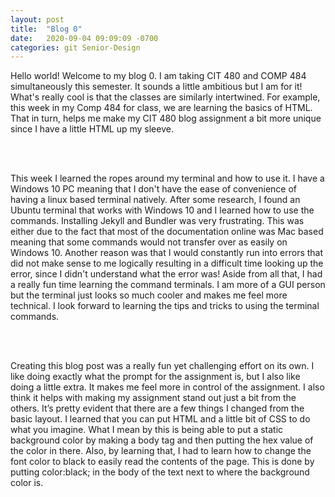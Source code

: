```yaml
---
layout: post
title:  "Blog 0"
date:   2020-09-04 09:09:09 -0700
categories: git Senior-Design
---
```

<html>
<style>

body {
 background-color:#C0C0C0;
}
html, body, h1, h2, h3, h4, h5, h6, p {
"Comic Sans MS", cursive, sans-serif 
color:black;
}
</style>

<body>

Hello world! Welcome to my blog 0. I am taking CIT 480 and COMP 484 simultaneously this semester. It sounds a little ambitious but I am for it! What's really cool is that the classes are similarly intertwined. For example, this week in my Comp 484 for class, we are learning the basics of HTML. That in turn, helps me make my CIT 480 blog assignment a bit more unique since I have a little HTML up my sleeve. 

<br>
<br>

This week I learned the ropes around my terminal and how to use it. I have a Windows 10 PC meaning that I don't have the ease of convenience of having a linux based terminal natively. After some research, I found an Ubuntu terminal that works with Windows 10 and I learned how to use the commands. Installing Jekyll and Bundler was very frustrating. This was either due to the fact that most of the documentation online was Mac based meaning that some commands would not transfer over as easily on Windows 10. Another reason was that I would constantly run into errors that did not make sense to me logically resulting in a difficult time looking up the error, since I didn't understand what the error was! Aside from all that, I had a really fun time learning the command terminals. I am more of a GUI person but the terminal just looks so much cooler and makes me feel more technical. I look forward to learning the tips and tricks to using the terminal commands. 

<br>
<br>

Creating this blog post was a really fun yet challenging effort on its own. I like doing exactly what the prompt for the assignment is, but I also like doing a little extra. It makes me feel more in control of the assignment. I also think it helps with making my assignment stand out just a bit from the others. It’s pretty evident that there are a few things I changed from the basic layout. I learned that you can put HTML and a little bit of CSS to do what you imagine. What I mean by this is being able to put a static background color by making a body tag and then putting the hex value of the color in there. Also, by learning that, I had to learn how to change the font color to black to easily read the contents of the page. This is done by putting color:black; in the body of the text next to where the background color is.  

</body>
</html> 
